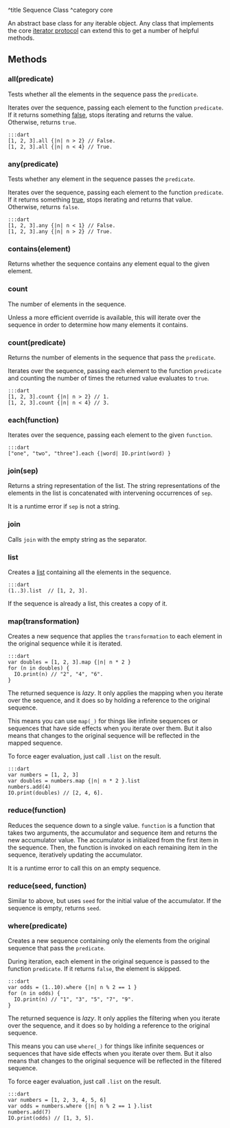 ^title Sequence Class
^category core

An abstract base class for any iterable object. Any class that implements the
core [iterator protocol][] can extend this to get a number of helpful methods.

[iterator protocol]: ../control-flow.html#the-iterator-protocol

## Methods

### **all**(predicate)

Tests whether all the elements in the sequence pass the `predicate`.

Iterates over the sequence, passing each element to the function `predicate`.
If it returns something [false](../control-flow.html#truth), stops iterating
and returns the value. Otherwise, returns `true`.

    :::dart
    [1, 2, 3].all {|n| n > 2} // False.
    [1, 2, 3].all {|n| n < 4} // True.

### **any**(predicate)

Tests whether any element in the sequence passes the `predicate`.

Iterates over the sequence, passing each element to the function `predicate`.
If it returns something [true](../control-flow.html#truth), stops iterating and
returns that value. Otherwise, returns `false`.

    :::dart
    [1, 2, 3].any {|n| n < 1} // False.
    [1, 2, 3].any {|n| n > 2} // True.

### **contains**(element)

Returns whether the sequence contains any element equal to the given element.

### **count**

The number of elements in the sequence.

Unless a more efficient override is available, this will iterate over the
sequence in order to determine how many elements it contains.

### **count**(predicate)

Returns the number of elements in the sequence that pass the `predicate`.

Iterates over the sequence, passing each element to the function `predicate`
and counting the number of times the returned value evaluates to `true`.

    :::dart
    [1, 2, 3].count {|n| n > 2} // 1.
    [1, 2, 3].count {|n| n < 4} // 3.

### **each**(function)

Iterates over the sequence, passing each element to the given `function`.

    :::dart
    ["one", "two", "three"].each {|word| IO.print(word) }

### **join**(sep)

Returns a string representation of the list. The string representations of the
elements in the list is concatenated with intervening occurrences of `sep`.

It is a runtime error if `sep` is not a string.

### **join**

Calls `join` with the empty string as the separator.

### **list**

Creates a [list](list.html) containing all the elements in the sequence.

    :::dart
    (1..3).list  // [1, 2, 3].

If the sequence is already a list, this creates a copy of it.

### **map**(transformation)

Creates a new sequence that applies the `transformation` to each element in the
original sequence while it is iterated.

    :::dart
    var doubles = [1, 2, 3].map {|n| n * 2 }
    for (n in doubles) {
      IO.print(n) // "2", "4", "6".
    }

The returned sequence is *lazy*. It only applies the mapping when you iterate
over the sequence, and it does so by holding a reference to the original
sequence.

This means you can use `map(_)` for things like infinite sequences or sequences
that have side effects when you iterate over them. But it also means that
changes to the original sequence will be reflected in the mapped sequence.

To force eager evaluation, just call `.list` on the result.

    :::dart
    var numbers = [1, 2, 3]
    var doubles = numbers.map {|n| n * 2 }.list
    numbers.add(4)
    IO.print(doubles) // [2, 4, 6].

### **reduce**(function)

Reduces the sequence down to a single value. `function` is a function that takes
two arguments, the accumulator and sequence item and returns the new accumulator
value. The accumulator is initialized from the first item in the sequence. Then,
the function is invoked on each remaining item in the sequence, iteratively
updating the accumulator.

It is a runtime error to call this on an empty sequence.

### **reduce**(seed, function)

Similar to above, but uses `seed` for the initial value of the accumulator. If
the sequence is empty, returns `seed`.

### **where**(predicate)

Creates a new sequence containing only the elements from the original sequence
that pass the `predicate`.

During iteration, each element in the original sequence is passed to the
function `predicate`. If it returns `false`, the element is skipped.

    :::dart
    var odds = (1..10).where {|n| n % 2 == 1 }
    for (n in odds) {
      IO.print(n) // "1", "3", "5", "7", "9".
    }

The returned sequence is *lazy*. It only applies the filtering when you iterate
over the sequence, and it does so by holding a reference to the original
sequence.

This means you can use `where(_)` for things like infinite sequences or
sequences that have side effects when you iterate over them. But it also means
that changes to the original sequence will be reflected in the filtered
sequence.

To force eager evaluation, just call `.list` on the result.

    :::dart
    var numbers = [1, 2, 3, 4, 5, 6]
    var odds = numbers.where {|n| n % 2 == 1 }.list
    numbers.add(7)
    IO.print(odds) // [1, 3, 5].
